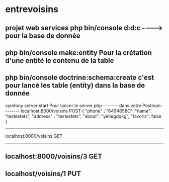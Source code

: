 # entrevoisins
projet web services
php bin/console d:d:c
----> pour la base de donnée
----------------------------------
php bin/console make:entity
Pour la crétation d'une entité
le contenu de la table
---------------------------------
php bin/console doctrine:schema:create
c'est pour lancé les table (entity) dans la base de donnée
--------------------------
symfony server:start
Pour lancer le server php
--------dans votre Postman--------
localhost:8000/voisins
POST
{
    "phone" : "6494658O",
    "name": "testestets",
    "address" : "testestets",
    "about": "yetiegdqkg",
    "favoris": false
}

------------------------------------
localhost:8000/voisins
GET

------------------------------------
localhost:8000/voisins/3
GET
------------------------------------
localhost/voisins/1
PUT
---------------------------------------
